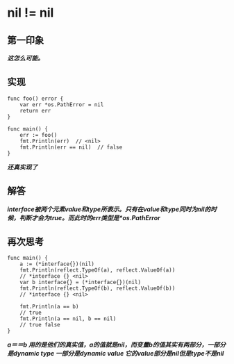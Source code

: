 # nil != nil

## 第一印象
***这怎么可能。***

## 实现
```
func foo() error {
	var err *os.PathError = nil
	return err
}

func main() {
	err := foo()
	fmt.Println(err)  // <nil>
	fmt.Println(err == nil)  // false
}
```
***还真实现了***

## 解答
***interface被两个元素value和type所表示。只有在value和type同时为nil的时候，判断才会为true。而此时的err类型是\*os.PathError***

## 再次思考
```
func main() {
	a := (*interface{})(nil)
	fmt.Println(reflect.TypeOf(a), reflect.ValueOf(a))
	// *interface {} <nil>
	var b interface{} = (*interface{})(nil)
	fmt.Println(reflect.TypeOf(b), reflect.ValueOf(b))
	// *interface {} <nil>
	
	fmt.Println(a == b)
	// true
	fmt.Println(a == nil, b == nil)
	// true false
}
```
***a＝＝b 用的是他们的真实值，a的值就是nil，而变量b的值其实有两部分，一部分是dynamic type 一部分是dynamic value 它的value部分是nil但是type不是nil***